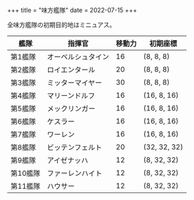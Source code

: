 +++
title = "味方艦隊"
date = 2022-07-15
+++

全味方艦隊の初期目的地はミニュアス。

| 艦隊     | 指揮官             | 移動力 | 初期座標     |
| --       | --                 | --     | --           |
| 第1艦隊  | オーベルシュタイン | 16     | (8, 8, 8)    |
| 第2艦隊  | ロイエンタール     | 20     | (8, 8, 8)    |
| 第3艦隊  | ミッターマイヤー   | 30     | (8, 8, 8)    |
| 第4艦隊  | マリーンドルフ     | 16     | (16, 8, 16)  |
| 第5艦隊  | メックリンガー     | 16     | (16, 8, 16)  |
| 第6艦隊  | ケスラー           | 16     | (16, 8, 16)  |
| 第7艦隊  | ワーレン           | 16     | (16, 8, 16)  |
| 第8艦隊  | ビッテンフェルト   | 20     | (32, 32, 32) |
| 第9艦隊  | アイゼナッハ       | 12     | (8, 32, 32)  |
| 第10艦隊 | ファーレンハイト   | 12     | (8, 32, 32)  |
| 第11艦隊 | ハウサー           | 12     | (8, 32, 32)  |
